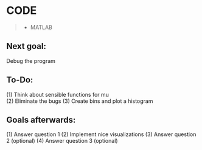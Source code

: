 # CODE

> * MATLAB

## Next goal:
Debug the program

## To-Do:
(1) Think about sensible functions for mu \
(2) Eliminate the bugs
(3) Create bins and plot a histogram

## Goals afterwards:
(1) Answer question 1
(2) Implement nice visualizations
(3) Answer question 2 (optional)
(4) Answer question 3 (optional)
